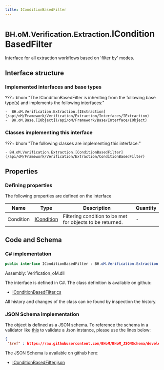 ```yaml
---
title: IConditionBasedFilter
---
```


# <small>BH.oM.Verification.Extraction.</small>**IConditionBasedFilter**

Interface for all extraction workflows based on 'filter by' modes.

## Interface structure

### Implemented interfaces and base types

???+ bhom "The IConditionBasedFilter is inheriting from the following base type(s) and implements the following interfaces:"

    -  BH.oM.Verification.Extraction.[IExtraction](/api/oM/Framework/Verification/Extraction/Interfaces/IExtraction)
    -  BH.oM.Base.[IObject](/api/oM/Framework/Base/Interface/IObject)


### Classes implementing this interface

???+ bhom "The following classes are implementing this interface:"

    - BH.oM.Verification.Extraction.[ConditionBasedFilter](/api/oM/Framework/Verification/Extraction/ConditionBasedFilter)


## Properties



### Defining properties

The following properties are defined on the interface

| Name             | Type             | Description      | Quantity         |
|------------------|------------------|------------------|------------------|
| Condition | [ICondition](/api/oM/Framework/Verification/Conditions/Interfaces/ICondition) | Filtering condition to be met for objects to be returned. | - |


## Code and Schema

### C# implementation

``` C# title="C#"
public interface IConditionBasedFilter : BH.oM.Verification.Extraction.IExtraction, BH.oM.Base.IObject
```

Assembly: Verification_oM.dll

The interface is defined in C#. The class definition is available on github:

- [IConditionBasedFilter.cs](https://github.com/BHoM/BHoM/blob/develop/Verification_oM/Extraction\Interfaces\IConditionBasedFilter.cs)

All history and changes of the class can be found by inspection the history.
### JSON Schema implementation

The object is defined as a JSON schema. To reference the schema in a validator like [this](https://www.jsonschemavalidator.net/) to validate a Json instance, please use the lines below:

``` json title="JSON Schema"
{
 "$ref" : https://raw.githubusercontent.com/BHoM/BHoM_JSONSchema/develop/Verification_oM/Extraction/IConditionBasedFilter.json}
```

The JSON Schema is available on github here:

- [IConditionBasedFilter.json](https://github.com/BHoM/BHoM_JSONSchema/blob/develop/Verification_oM/Extraction/IConditionBasedFilter.json)
